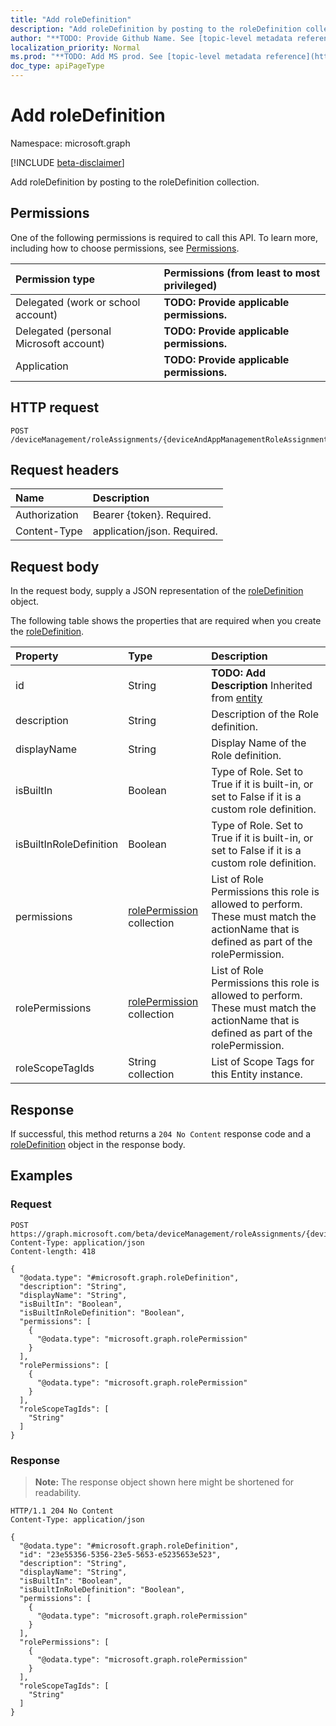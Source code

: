 ```yaml
---
title: "Add roleDefinition"
description: "Add roleDefinition by posting to the roleDefinition collection."
author: "**TODO: Provide Github Name. See [topic-level metadata reference](https://msgo.azurewebsites.net/add/document/guidelines/metadata.html#topic-level-metadata)**"
localization_priority: Normal
ms.prod: "**TODO: Add MS prod. See [topic-level metadata reference](https://msgo.azurewebsites.net/add/document/guidelines/metadata.html#topic-level-metadata)**"
doc_type: apiPageType
---
```


# Add roleDefinition
Namespace: microsoft.graph

[!INCLUDE [beta-disclaimer](../../includes/beta-disclaimer.md)]

Add roleDefinition by posting to the roleDefinition collection.

## Permissions
One of the following permissions is required to call this API. To learn more, including how to choose permissions, see [Permissions](/graph/permissions-reference).

|Permission type|Permissions (from least to most privileged)|
|:---|:---|
|Delegated (work or school account)|**TODO: Provide applicable permissions.**|
|Delegated (personal Microsoft account)|**TODO: Provide applicable permissions.**|
|Application|**TODO: Provide applicable permissions.**|

## HTTP request

<!-- {
  "blockType": "ignored"
}
-->
``` http
POST /deviceManagement/roleAssignments/{deviceAndAppManagementRoleAssignmentId}/roleDefinition/$ref
```

## Request headers
|Name|Description|
|:---|:---|
|Authorization|Bearer {token}. Required.|
|Content-Type|application/json. Required.|

## Request body
In the request body, supply a JSON representation of the [roleDefinition](../resources/roledefinition.md) object.

The following table shows the properties that are required when you create the [roleDefinition](../resources/roledefinition.md).

|Property|Type|Description|
|:---|:---|:---|
|id|String|**TODO: Add Description** Inherited from [entity](../resources/entity.md)|
|description|String|Description of the Role definition.|
|displayName|String|Display Name of the Role definition.|
|isBuiltIn|Boolean|Type of Role. Set to True if it is built-in, or set to False if it is a custom role definition.|
|isBuiltInRoleDefinition|Boolean|Type of Role. Set to True if it is built-in, or set to False if it is a custom role definition.|
|permissions|[rolePermission](../resources/rolepermission.md) collection|List of Role Permissions this role is allowed to perform. These must match the actionName that is defined as part of the rolePermission.|
|rolePermissions|[rolePermission](../resources/rolepermission.md) collection|List of Role Permissions this role is allowed to perform. These must match the actionName that is defined as part of the rolePermission.|
|roleScopeTagIds|String collection|List of Scope Tags for this Entity instance.|



## Response

If successful, this method returns a `204 No Content` response code and a [roleDefinition](../resources/roledefinition.md) object in the response body.

## Examples

### Request
<!-- {
  "blockType": "request",
  "name": "create_roledefinition_from_"
}
-->
``` http
POST https://graph.microsoft.com/beta/deviceManagement/roleAssignments/{deviceAndAppManagementRoleAssignmentId}/roleDefinition/$ref
Content-Type: application/json
Content-length: 418

{
  "@odata.type": "#microsoft.graph.roleDefinition",
  "description": "String",
  "displayName": "String",
  "isBuiltIn": "Boolean",
  "isBuiltInRoleDefinition": "Boolean",
  "permissions": [
    {
      "@odata.type": "microsoft.graph.rolePermission"
    }
  ],
  "rolePermissions": [
    {
      "@odata.type": "microsoft.graph.rolePermission"
    }
  ],
  "roleScopeTagIds": [
    "String"
  ]
}
```


### Response
>**Note:** The response object shown here might be shortened for readability.
<!-- {
  "blockType": "response",
  "truncated": true,
  "@odata.type": "microsoft.graph.roleDefinition"
}
-->
``` http
HTTP/1.1 204 No Content
Content-Type: application/json

{
  "@odata.type": "#microsoft.graph.roleDefinition",
  "id": "23e55356-5356-23e5-5653-e5235653e523",
  "description": "String",
  "displayName": "String",
  "isBuiltIn": "Boolean",
  "isBuiltInRoleDefinition": "Boolean",
  "permissions": [
    {
      "@odata.type": "microsoft.graph.rolePermission"
    }
  ],
  "rolePermissions": [
    {
      "@odata.type": "microsoft.graph.rolePermission"
    }
  ],
  "roleScopeTagIds": [
    "String"
  ]
}
```


